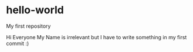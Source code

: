 # hello-world
My first repository

Hi Everyone
My Name is irrelevant but I have to write something in my first commit :)
